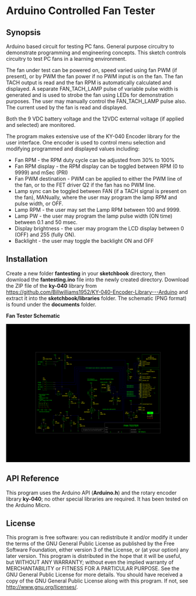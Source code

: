 # Arduino Controlled Fan Tester

## Synopsis

Arduino based circuit for testing PC fans.  General purpose circuitry to demonstrate programming and engineering concepts. This sketch controls circuitry to test PC fans in a learning environment.

The fan under test can be powered on, speed varied using fan PWM (if present), or by PWM the fan power if no PWM input is on the fan. The fan TACH output is read and the fan RPM is automatically calculated and displayed. A separate FAN_TACH_LAMP pulse of variable pulse width is generated and is used to strobe the fan using LEDs for demonstration purposes. The user may manually control the FAN_TACH_LAMP pulse also. The current used by the fan is read and displayed.

Both the 9 VDC battery voltage and the 12VDC external voltage (if applied and selected) are monitored.

The program makes extensive use of the KY-040 Encoder library for the user interface. One encoder is used to control menu selection and modifying programmed and displayed values including:

- Fan RPM - the RPM duty cycle can be adjusted from 30% to 100%
- Fan RPM display - the RPM display can be toggled between RPM (0 to 9999) and mSec (PRI)
- Fan PWM destination - PWM can be applied to either the PWM line of the fan, or to the FET driver Q2 if the fan has no PWM line.
- Lamp sync can be toggled between FAN (if a TACH signal is present on the fan), MANually, where the user may program the lamp RPM and pulse width, or OFF.
- Lamp RPM - the user may set the Lamp RPM between 100 and 9999.
- Lamp PW - the user may program the lamp pulse width (ON time) between 0.1 and 50 msec.
- Display brightness - the user may program the LCD display between 0 (OFF) and 255 (fully ON).
- Backlight - the user may toggle the backlight ON and OFF

## Installation

Create a new folder **fantesting** in your **sketchbook** directory, then download the **fantesting.ino** file into the newly created directory. Download the ZIP file of the **ky-040** library from https://github.com/Billwilliams1952/KY-040-Encoder-Library---Arduino and extract it into the **sketchbook/libraries** folder. The schematic (PNG format) is found under the **documents** folder.

**Fan Tester Schematic**

![alt tag](https://github.com/Billwilliams1952/Arduino-Controlled-Fan-Tester/blob/master/documents/FanTesting.png?raw=true)

## API Reference

This program uses the Arduino API (**Arduino.h**) and the rotary encoder library **ky-040**; no other special libraries are required. It has been tested on the Arduino Micro.

## License

This program is free software: you can redistribute it and/or modify it under the terms of the GNU General Public License as published by the Free Software Foundation, either version 3 of the License, or (at your option) any later version. This program is distributed in the hope that it will be useful, but WITHOUT ANY WARRANTY; without even the implied warranty of MERCHANTABILITY or FITNESS FOR A PARTICULAR PURPOSE. See the GNU General Public License for more details. You should have received a copy of the GNU General Public License along with this program. If not, see http://www.gnu.org/licenses/.
